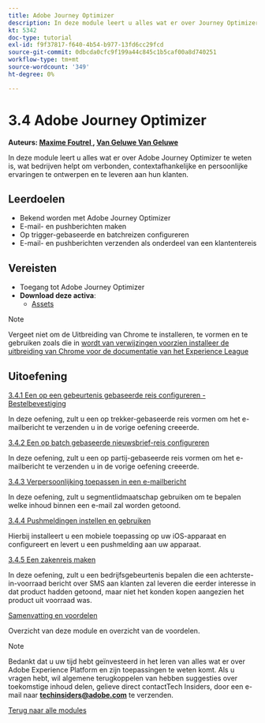 ```yaml
---
title: Adobe Journey Optimizer
description: In deze module leert u alles wat er over Journey Optimizer te weten is, wat bedrijven helpt om verbonden, contextafhankelijke en persoonlijke ervaringen te ontwerpen en te leveren aan hun klanten.
kt: 5342
doc-type: tutorial
exl-id: f9f37817-f640-4b54-b977-13fd6cc29fcd
source-git-commit: 0dbcda0cfc9f199a44c845c1b5caf00a8d740251
workflow-type: tm+mt
source-wordcount: '349'
ht-degree: 0%

---
```


# 3.4 Adobe Journey Optimizer

**Auteurs: [ Maxime Foutrel ](https://www.linkedin.com/in/maximefoutrel/), [ Van Geluwe Van Geluwe ](https://www.linkedin.com/in/woutervangeluwe/)**

In deze module leert u alles wat er over Adobe Journey Optimizer te weten is, wat bedrijven helpt om verbonden, contextafhankelijke en persoonlijke ervaringen te ontwerpen en te leveren aan hun klanten.

## Leerdoelen

- Bekend worden met Adobe Journey Optimizer
- E-mail- en pushberichten maken
- Op trigger-gebaseerde en batchreizen configureren
- E-mail- en pushberichten verzenden als onderdeel van een klantentereis

## Vereisten

- Toegang tot Adobe Journey Optimizer
- **Download deze activa**:
   - [Assets](./../../../assets/ajo/ajo_assets.zip)

>[!NOTE]
>
>Vergeet niet om de Uitbreiding van Chrome te installeren, te vormen en te gebruiken zoals die in [ wordt van verwijzingen voorzien installeer de uitbreiding van Chrome voor de documentatie van het Experience League ](../../gettingstarted/gettingstarted/ex1.md)

## Uitoefening

[3.4.1 Een op een gebeurtenis gebaseerde reis configureren - Bestelbevestiging](./ex1.md)

In deze oefening, zult u een op trekker-gebaseerde reis vormen om het e-mailbericht te verzenden u in de vorige oefening creeerde.

[3.4.2 Een op batch gebaseerde nieuwsbrief-reis configureren](./ex2.md)

In deze oefening, zult u een op partij-gebaseerde reis vormen om het e-mailbericht te verzenden u in de vorige oefening creeerde.

[3.4.3 Verpersoonlijking toepassen in een e-mailbericht](./ex3.md)

In deze oefening, zult u segmentlidmaatschap gebruiken om te bepalen welke inhoud binnen een e-mail zal worden getoond.

[3.4.4 Pushmeldingen instellen en gebruiken](./ex4.md)

Hierbij installeert u een mobiele toepassing op uw iOS-apparaat en configureert en levert u een pushmelding aan uw apparaat.

[3.4.5 Een zakenreis maken](./ex5.md)

In deze oefening, zult u een bedrijfsgebeurtenis bepalen die een achterste-in-voorraad bericht over SMS aan klanten zal leveren die eerder interesse in dat product hadden getoond, maar niet het konden kopen aangezien het product uit voorraad was.

[Samenvatting en voordelen](./summary.md)

Overzicht van deze module en overzicht van de voordelen.

>[!NOTE]
>
>Bedankt dat u uw tijd hebt geïnvesteerd in het leren van alles wat er over Adobe Experience Platform en zijn toepassingen te weten komt. Als u vragen hebt, wil algemene terugkoppelen van hebben suggesties over toekomstige inhoud delen, gelieve direct contactTech Insiders, door een e-mail naar **techinsiders@adobe.com** te verzenden.

[Terug naar alle modules](../../../overview.md)
